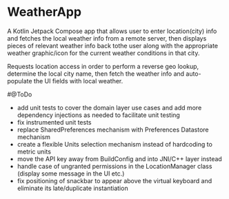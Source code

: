 # WeatherApp
A Kotlin Jetpack Compose app that allows user to enter location(city) info and fetches the local weather info from a remote
server, then displays pieces of relevant weather info back tothe user along with the appropriate weather graphic/icon for the
current weather conditions in that city.

Requests location access in order to perform a reverse geo lookup, determine the local city name, then fetch the weather info and
auto-populate the UI fields with local weather.



#@ToDo
- add unit tests to cover the domain layer use cases and add more dependency injections as needed to facilitate unit testing
- fix instrumented unit tests 
- replace SharedPreferences mechanism with Preferences Datastore mechanism
- create a flexible Units selection mechanism instead of hardcoding to metric units
- move the API key away from BuildConfig and into JNI/C++ layer instead
- handle case of ungranted permissions in the LocationManager class (display some message in the UI etc.)
- fix positioning of snackbar to appear above the virtual keyboard and eliminate its late/duplicate instantiation
